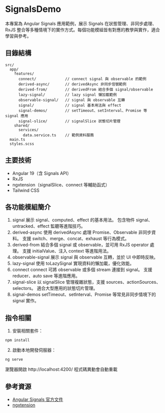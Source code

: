 # SignalsDemo
本專案為 Angular Signals 應用範例，展示 Signals 在狀態管理、非同步處理、RxJS 整合等多種情境下的實作方式。每個功能模組皆有對應的教學與實作，適合學習與參考。

## 目錄結構
```
src/
  app/
    features/
      connect/             // connect signal 與 observable 的範例
      derived-async/       // derivedAsync 非同步信號範例
      derived-from/        // derivedFrom 結合多個 signal/observable
      lazy-signal/         // lazy signal 懶加載範例
      observable-signal/   // signal 與 observable 互轉
      signal/              // signal 基本用法與 effect
      signal-demos/        // setTimeout、setInterval、Promise 等 signal 應用
      signal-slice/        // signalSlice 狀態切片管理
    shared/
      services/
        data.service.ts    // 範例資料服務
  main.ts
  styles.scss
```

## 主要技術
- Angular 19（含 Signals API）
- RxJS
- ngxtension（signalSlice、connect 等輔助函式）
- Tailwind CSS

## 各功能模組簡介
1. signal
展示 signal、computed、effect 的基本用法。
包含物件 signal、untracked、effect 監聽等進階技巧。
2. derived-async
使用 derivedAsync 處理 Promise、Observable 非同步資料。
支援 switch、merge、concat、exhaust 等行為模式。
3. derived-from
結合多個 signal 或 observable，並可用 RxJS operator 處理。
支援 initialValue、注入 context 等進階用法。
4. observable-signal
展示 signal 與 observable 互轉，並於 UI 中即時反映。
5. lazy-signal
使用 toLazySignal 實現資料的懶加載，優化效能。
6. connect
connect 可將 observable 或多個 stream 連接到 signal。
支援 reducer、auto save 等進階應用。
7. signal-slice
以 signalSlice 管理複雜狀態，支援 sources、actionSources、selectors。
適合大型應用的狀態切片管理。
8. signal-demos
setTimeout、setInterval、Promise 等常見非同步情境下的 signal 實作。

## 指令相關
1. 安裝相關套件：
```
npm install
```

2. 啟動本地開發伺服器：
```
ng serve
```
瀏覽器開啟 http://localhost:4200/
程式碼異動會自動重載

## 參考資源
- [Angular Signals 官方文件](https://angular.dev/guide/signals)
- [ngxtension](https://ngxtension.netlify.app/utilities/signals/computed-async/)
